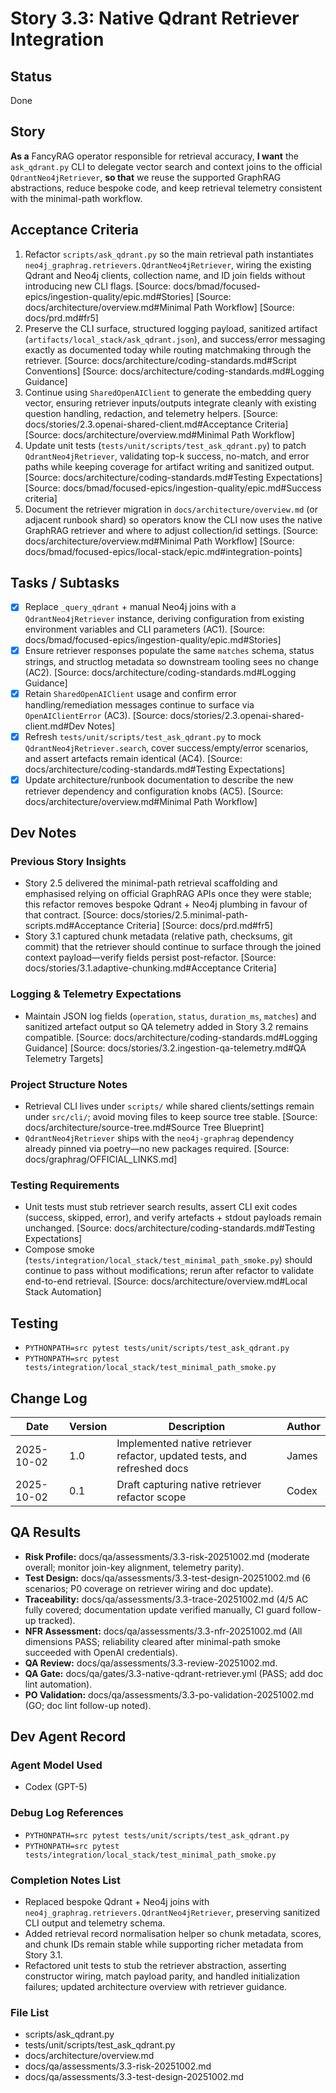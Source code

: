 # Story 3.3: Native Qdrant Retriever Integration

## Status
Done

## Story
**As a** FancyRAG operator responsible for retrieval accuracy,
**I want** the `ask_qdrant.py` CLI to delegate vector search and context joins to the official `QdrantNeo4jRetriever`,
**so that** we reuse the supported GraphRAG abstractions, reduce bespoke code, and keep retrieval telemetry consistent with the minimal-path workflow.

## Acceptance Criteria
1. Refactor `scripts/ask_qdrant.py` so the main retrieval path instantiates `neo4j_graphrag.retrievers.QdrantNeo4jRetriever`, wiring the existing Qdrant and Neo4j clients, collection name, and ID join fields without introducing new CLI flags. [Source: docs/bmad/focused-epics/ingestion-quality/epic.md#Stories] [Source: docs/architecture/overview.md#Minimal Path Workflow] [Source: docs/prd.md#fr5]
2. Preserve the CLI surface, structured logging payload, sanitized artifact (`artifacts/local_stack/ask_qdrant.json`), and success/error messaging exactly as documented today while routing matchmaking through the retriever. [Source: docs/architecture/coding-standards.md#Script Conventions] [Source: docs/architecture/coding-standards.md#Logging Guidance]
3. Continue using `SharedOpenAIClient` to generate the embedding query vector, ensuring retriever inputs/outputs integrate cleanly with existing question handling, redaction, and telemetry helpers. [Source: docs/stories/2.3.openai-shared-client.md#Acceptance Criteria] [Source: docs/architecture/overview.md#Minimal Path Workflow]
4. Update unit tests (`tests/unit/scripts/test_ask_qdrant.py`) to patch `QdrantNeo4jRetriever`, validating top-k success, no-match, and error paths while keeping coverage for artifact writing and sanitized output. [Source: docs/architecture/coding-standards.md#Testing Expectations] [Source: docs/bmad/focused-epics/ingestion-quality/epic.md#Success criteria]
5. Document the retriever migration in `docs/architecture/overview.md` (or adjacent runbook shard) so operators know the CLI now uses the native GraphRAG retriever and where to adjust collection/id settings. [Source: docs/architecture/overview.md#Minimal Path Workflow] [Source: docs/bmad/focused-epics/local-stack/epic.md#integration-points]

## Tasks / Subtasks
- [x] Replace `_query_qdrant` + manual Neo4j joins with a `QdrantNeo4jRetriever` instance, deriving configuration from existing environment variables and CLI parameters (AC1). [Source: docs/bmad/focused-epics/ingestion-quality/epic.md#Stories]
- [x] Ensure retriever responses populate the same `matches` schema, status strings, and structlog metadata so downstream tooling sees no change (AC2). [Source: docs/architecture/coding-standards.md#Logging Guidance]
- [x] Retain `SharedOpenAIClient` usage and confirm error handling/remediation messages continue to surface via `OpenAIClientError` (AC3). [Source: docs/stories/2.3.openai-shared-client.md#Dev Notes]
- [x] Refresh `tests/unit/scripts/test_ask_qdrant.py` to mock `QdrantNeo4jRetriever.search`, cover success/empty/error scenarios, and assert artefacts remain identical (AC4). [Source: docs/architecture/coding-standards.md#Testing Expectations]
- [x] Update architecture/runbook documentation to describe the new retriever dependency and configuration knobs (AC5). [Source: docs/architecture/overview.md#Minimal Path Workflow]

## Dev Notes
### Previous Story Insights
- Story 2.5 delivered the minimal-path retrieval scaffolding and emphasised relying on official GraphRAG APIs once they were stable; this refactor removes bespoke Qdrant + Neo4j plumbing in favour of that contract. [Source: docs/stories/2.5.minimal-path-scripts.md#Acceptance Criteria] [Source: docs/prd.md#fr5]
- Story 3.1 captured chunk metadata (relative path, checksums, git commit) that the retriever should continue to surface through the joined context payload—verify fields persist post-refactor. [Source: docs/stories/3.1.adaptive-chunking.md#Acceptance Criteria]

### Logging & Telemetry Expectations
- Maintain JSON log fields (`operation`, `status`, `duration_ms`, `matches`) and sanitized artefact output so QA telemetry added in Story 3.2 remains compatible. [Source: docs/architecture/coding-standards.md#Logging Guidance] [Source: docs/stories/3.2.ingestion-qa-telemetry.md#QA Telemetry Targets]

### Project Structure Notes
- Retrieval CLI lives under `scripts/` while shared clients/settings remain under `src/cli/`; avoid moving files to keep source tree stable. [Source: docs/architecture/source-tree.md#Source Tree Blueprint]
- `QdrantNeo4jRetriever` ships with the `neo4j-graphrag` dependency already pinned via poetry—no new packages required. [Source: docs/graphrag/OFFICIAL_LINKS.md]

### Testing Requirements
- Unit tests must stub retriever search results, assert CLI exit codes (success, skipped, error), and verify artefacts + stdout payloads remain unchanged. [Source: docs/architecture/coding-standards.md#Testing Expectations]
- Compose smoke (`tests/integration/local_stack/test_minimal_path_smoke.py`) should continue to pass without modifications; rerun after refactor to validate end-to-end retrieval. [Source: docs/architecture/overview.md#Local Stack Automation]

## Testing
- `PYTHONPATH=src pytest tests/unit/scripts/test_ask_qdrant.py`
- `PYTHONPATH=src pytest tests/integration/local_stack/test_minimal_path_smoke.py`

## Change Log
| Date       | Version | Description                                    | Author |
|------------|---------|------------------------------------------------|--------|
| 2025-10-02 | 1.0     | Implemented native retriever refactor, updated tests, and refreshed docs | James |
| 2025-10-02 | 0.1     | Draft capturing native retriever refactor scope | Codex |

## QA Results
- **Risk Profile:** docs/qa/assessments/3.3-risk-20251002.md (moderate overall; monitor join-key alignment, telemetry parity).
- **Test Design:** docs/qa/assessments/3.3-test-design-20251002.md (6 scenarios; P0 coverage on retriever wiring and doc update).
- **Traceability:** docs/qa/assessments/3.3-trace-20251002.md (4/5 AC fully covered; documentation update verified manually, CI guard follow-up tracked).
- **NFR Assessment:** docs/qa/assessments/3.3-nfr-20251002.md (All dimensions PASS; reliability cleared after minimal-path smoke succeeded with OpenAI credentials).
- **QA Review:** docs/qa/assessments/3.3-review-20251002.md.
- **QA Gate:** docs/qa/gates/3.3-native-qdrant-retriever.yml (PASS; add doc lint automation).
- **PO Validation:** docs/qa/assessments/3.3-po-validation-20251002.md (GO; doc lint follow-up noted).

## Dev Agent Record
### Agent Model Used
- Codex (GPT-5)

### Debug Log References
- `PYTHONPATH=src pytest tests/unit/scripts/test_ask_qdrant.py`
- `PYTHONPATH=src pytest tests/integration/local_stack/test_minimal_path_smoke.py`

### Completion Notes List
- Replaced bespoke Qdrant + Neo4j joins with `neo4j_graphrag.retrievers.QdrantNeo4jRetriever`, preserving sanitized CLI output and telemetry schema.
- Added retrieval record normalisation helper so chunk metadata, scores, and chunk IDs remain stable while supporting richer metadata from Story 3.1.
- Refactored unit tests to stub the retriever abstraction, asserting constructor wiring, match payload parity, and handled initialization failures; updated architecture overview with retriever guidance.

### File List
- scripts/ask_qdrant.py
- tests/unit/scripts/test_ask_qdrant.py
- docs/architecture/overview.md
- docs/qa/assessments/3.3-risk-20251002.md
- docs/qa/assessments/3.3-test-design-20251002.md
